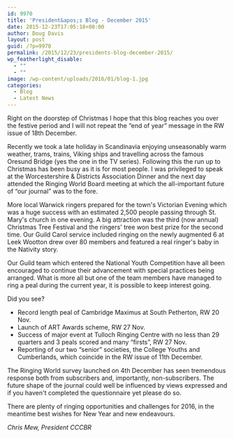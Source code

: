 ```yaml
---
id: 9970
title: 'President&apos;s Blog - December 2015'
date: 2015-12-23T17:05:18+00:00
author: Doug Davis
layout: post
guid: /?p=9970
permalink: /2015/12/23/presidents-blog-december-2015/
wp_featherlight_disable:
  - ""
  - ""
image: /wp-content/uploads/2016/01/blog-1.jpg
categories:
  - Blog
  - Latest News
---
```

Right on the doorstep of Christmas I hope that this blog reaches you over the festive period and I will not repeat the “end of year” message in the RW issue of 18th December.

Recently we took a late holiday in Scandinavia enjoying unseasonably warm weather, trams, trains, Viking ships and travelling across the famous Oresund Bridge (yes the one in the TV series). Following this the run up to Christmas has been busy as it is for most people. I was privileged to speak at the Worcestershire & Districts Association Dinner and the next day attended the Ringing World Board meeting at which the all-important future of “our journal” was to the fore.

More local Warwick ringers prepared for the town&apos;s Victorian Evening which was a huge success with an estimated 2,500 people passing through St. Mary&apos;s church in one evening. A big attraction was the third (now annual) Christmas Tree Festival and the ringers&apos; tree won best prize for the second time. Our Guild Carol service included ringing on the newly augmented 6 at Leek Wootton drew over 80 members and featured a real ringer&apos;s baby in the Nativity story.

Our Guild team which entered the National Youth Competition have all been encouraged to continue their advancement with special practices being arranged. What is more all but one of the team members have managed to ring a peal during the current year, it is possible to keep interest going.

Did you see?

  * Record length peal of Cambridge Maximus at South Petherton, RW 20 Nov.
  * Launch of ART Awards scheme, RW 27 Nov.
  * Success of major event at Tulloch Ringing Centre with no less than 29 quarters and 3 peals scored and many &#8220;firsts&#8221;, RW 27 Nov.
  * Reporting of our two &#8220;senior&#8221; societies, the College Youths and Cumberlands, which coincide in the RW issue of 11th December.

The Ringing World survey launched on 4th December has seen tremendous response both from subscribers and, importantly, non-subscribers. The future shape of the journal could well be influenced by views expressed and if you haven&apos;t completed the questionnaire yet please do so.

There are plenty of ringing opportunities and challenges for 2016, in the meantime best wishes for New Year and new endeavours.

_Chris Mew, President CCCBR_
